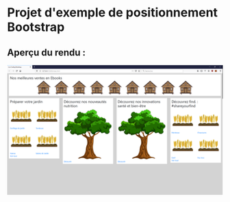 # Projet d'exemple de positionnement Bootstrap

## Aperçu du rendu :

![Aperçu de la page](./preview.PNG)